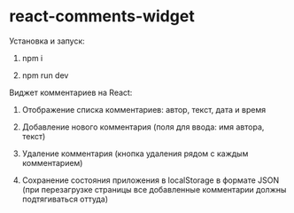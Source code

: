 # react-comments-widget

Установка и запуск:

1. npm i

2. npm run dev

Виджет комментариев на React:

1. Отображение списка комментариев: автор, текст, дата и время

2. Добавление нового комментария (поля для ввода: имя автора, текст)

3. Удаление комментария (кнопка удаления рядом с каждым комментарием)

4. Сохранение состояния приложения в localStorage в формате JSON (при перезагрузке страницы все добавленные комментарии должны подтягиваться оттуда)
